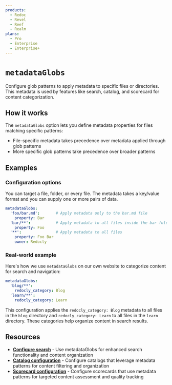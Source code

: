 ```yaml
---
products:
  - Redoc
  - Revel
  - Reef
  - Realm
plans:
  - Pro
  - Enterprise
  - Enterprise+
---
```

# `metadataGlobs`

Configure glob patterns to apply metadata to specific files or directories. This metadata is used by features like search, catalog, and scorecard for content categorization.

## How it works

The `metadataGlobs` option lets you define metadata properties for files matching specific patterns:

- File-specific metadata takes precedence over metadata applied through glob patterns
- More specific glob patterns take precedence over broader patterns

## Examples

### Configuration options

You can target a file, folder, or every file.
The metadata takes a key/value format and you can supply one or more pairs of data.

```yaml
metadataGlobs:
  'foo/bar.md':       # Apply metadata only to the bar.md file
    property: Bar 
  'bar/**':           # Apply metadata to all files inside the bar folder
    property: Foo 
  '**':               # Apply metadata to all files
    property: Foo Bar
    owner: Redocly
```

### Real-world example

Here's how we use `metadataGlobs` on our own website to categorize content for search and navigation:

```yaml
metadataGlobs:
  'blog/**':
    redocly_category: Blog
  'learn/**':
    redocly_category: Learn
```

This configuration applies the `redocly_category: Blog` metadata to all files in the `blog` directory and `redocly_category: Learn` to all files in the `learn` directory.
These categories help organize content in search results.

## Resources

- **[Configure search](./search.md#using-metadataglobs)** - Use metadataGlobs for enhanced search functionality and content organization
- **[Catalog configuration](./catalog-classic.md)** - Configure catalogs that leverage metadata patterns for content filtering and organization
- **[Scorecard configuration](./scorecard.md)** - Configure scorecards that use metadata patterns for targeted content assessment and quality tracking